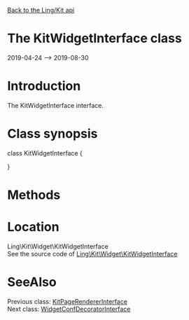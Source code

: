 [Back to the Ling/Kit api](https://github.com/lingtalfi/Kit/blob/master/doc/api/Ling/Kit.md)



The KitWidgetInterface class
================
2019-04-24 --> 2019-08-30






Introduction
============

The KitWidgetInterface interface.



Class synopsis
==============


class <span class="pl-k">KitWidgetInterface</span>  {

}






Methods
==============






Location
=============
Ling\Kit\Widget\KitWidgetInterface<br>
See the source code of [Ling\Kit\Widget\KitWidgetInterface](https://github.com/lingtalfi/Kit/blob/master/Widget/KitWidgetInterface.php)



SeeAlso
==============
Previous class: [KitPageRendererInterface](https://github.com/lingtalfi/Kit/blob/master/doc/api/Ling/Kit/PageRenderer/KitPageRendererInterface.md)<br>Next class: [WidgetConfDecoratorInterface](https://github.com/lingtalfi/Kit/blob/master/doc/api/Ling/Kit/WidgetConfDecorator/WidgetConfDecoratorInterface.md)<br>
